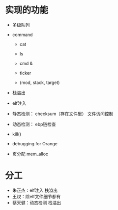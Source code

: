 # 实现的功能

- 多级队列

- command
  - cat
  - ls

  - cmd &

  - ticker
  - (mod, stack, target)

- 栈溢出
- elf注入

- 静态检测： checksum（存在文件里） 文件访问控制
- 动态检测： ebp链检查

- kill()

<!-- - attack target -->

- debugging for Orange

- 页分配 mem_alloc

# 分工
- 朱正杰：elf注入 栈溢出
- 王权：除elf文件细节都有
- 蔡天健：动态检测 栈溢出